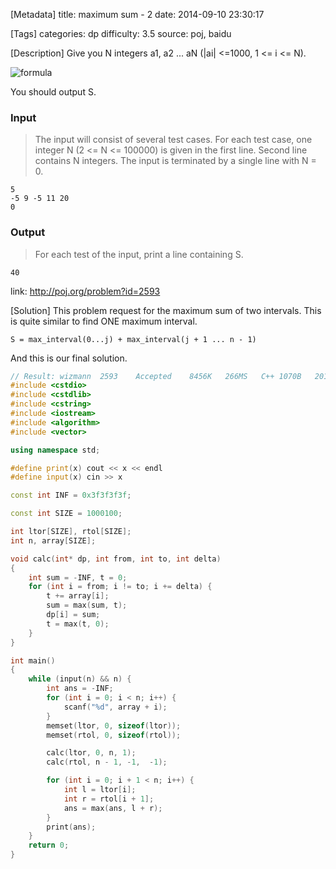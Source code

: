[Metadata]
title: maximum sum - 2
date: 2014-09-10 23:30:17 

[Tags]
categories: dp
difficulty: 3.5
source: poj, baidu

[Description]
Give you N integers a1, a2 ... aN (|ai| <=1000, 1 <= i <= N). 

![formula](http://wizmann-pic.qiniudn.com/7c628ebf75525b633fc66e563d8d1b4c)

You should output S. 

### Input

> The input will consist of several test cases. For each test case, one integer N (2 <= N <= 100000) is given in the first line. Second line contains N integers. The input is terminated by a single line with N = 0.

```
5
-5 9 -5 11 20
0
```

### Output

> For each test of the input, print a line containing S.

```
40
```

link: http://poj.org/problem?id=2593

[Solution]
This problem request for the maximum sum of two intervals. This is quite similar to find ONE maximum interval.

```
S = max_interval(0...j) + max_interval(j + 1 ... n - 1)
```

And this is our final solution.

```cpp
// Result: wizmann	2593	Accepted	8456K	266MS	C++	1070B	2014-09-10 23:28:46
#include <cstdio>
#include <cstdlib>
#include <cstring>
#include <iostream>
#include <algorithm>
#include <vector>

using namespace std;

#define print(x) cout << x << endl
#define input(x) cin >> x

const int INF = 0x3f3f3f3f;

const int SIZE = 1000100;

int ltor[SIZE], rtol[SIZE];
int n, array[SIZE];

void calc(int* dp, int from, int to, int delta)
{
    int sum = -INF, t = 0;
    for (int i = from; i != to; i += delta) {
        t += array[i];
        sum = max(sum, t);
        dp[i] = sum;
        t = max(t, 0);
    }
}

int main()
{
    while (input(n) && n) {
        int ans = -INF;
        for (int i = 0; i < n; i++) {
            scanf("%d", array + i);
        }
        memset(ltor, 0, sizeof(ltor));
        memset(rtol, 0, sizeof(rtol));

        calc(ltor, 0, n, 1);
        calc(rtol, n - 1, -1,  -1);

        for (int i = 0; i + 1 < n; i++) {
            int l = ltor[i];
            int r = rtol[i + 1];
            ans = max(ans, l + r);
        }
        print(ans);
    }
    return 0;
}
```
